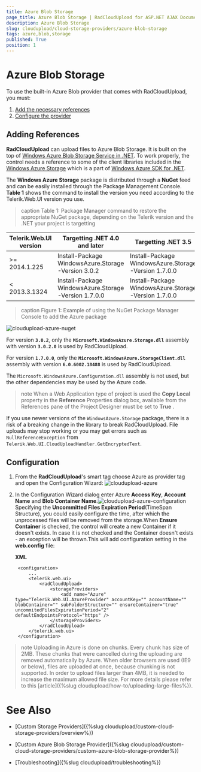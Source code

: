 ```yaml
---
title: Azure Blob Storage
page_title: Azure Blob Storage | RadCloudUpload for ASP.NET AJAX Documentation
description: Azure Blob Storage
slug: cloudupload/cloud-storage-providers/azure-blob-storage
tags: azure,blob,storage
published: True
position: 1
---
```


# Azure Blob Storage

To use the built-in Azure Blob provider that comes with RadCloudUpload, you must:

1. [Add the necessary references](#adding-references)
1. [Configure the provider](#configuration)

## Adding References

**RadCloudUpload** can upload files to Azure Blob Storage. It is built on the top of [Windows Azure Blob Storage Service in .NET](http://www.windowsazure.com/en-us/documentation/articles/storage-dotnet-how-to-use-blobs-20/). To work properly, the control needs a reference to some of the client libraries included in the [Windows Azure Storage](http://www.nuget.org/packages/WindowsAzure.Storage/) which is a part of [Windows Azure SDK for .NET](http://www.windowsazure.com/en-us/develop/net/).

The **Windows Azure Storage** package is distributed through a **NuGet** feed and can be easily installed through the Package Management Console. **Table 1** shows the command to install the version you need according to the Telerik.Web.UI version you use.

>caption Table 1: Package Manager command to restore the appropriate NuGet package, depending on the Telerik version and the .NET your project is targetting

| Telerik.Web.UI version | Targetting .NET 4.0 and later             | Targetting .NET 3.5                     |
|------------------------|------------------------------------------|------------------------------------------|
| >= 2014.1.225          | Install-Package WindowsAzure.Storage -Version 3.0.2 | Install-Package WindowsAzure.Storage -Version 1.7.0.0 |
| < 2013.3.1324          | Install-Package WindowsAzure.Storage -Version 1.7.0.0 | Install-Package WindowsAzure.Storage -Version 1.7.0.0 |

>caption Figure 1: Example of using the NuGet Package Manager Console to add the Azure package

![cloudupload-azure-nuget](images/cloudupload-azure-nuget.png)

For version **`3.0.2`**, only the **`Microsoft.WindowsAzure.Storage.dll`** assembly with version **`3.0.2.0`** is used by RadCloudUpload. 

For version **`1.7.0.0`**, only the **`Microsoft.WindowsAzure.StorageClient.dll`** assembly with version **`6.0.6002.18488`** is used by RadCloudUpload.

The `Microsoft.WindowsAzure.Configuration.dll` assembly is not used, but the other dependencies may be used by the Azure code.

>note When a Web Application type of project is used the **Copy Local** property in the **Reference** Properties dialog box, available from the References pane of the Project Designer must be set to **True** .


If you use newer versions of the `WindowsAzure.Storage` package, there is a risk of a breaking change in the library to break RadCloudUpload. File uploads may stop working or you may get errors such as `NullReferenceException` from `Telerik.Web.UI.CloudUploadHandler.GetEncryptedText`.


## Configuration

1. From the **RadCloudUpload**'s smart tag choose Azure as provider tag and open the Configuration Wizard: ![cloudupload-azure](images/cloudupload-azure.png)

2. In the Configuration Wizard dialog enter Azure **Access Key**, **Account Name** and **Blob Container Name**.![cloudupload-azure-configuration](images/cloudupload-azure-configuration.png)Specifying the **Uncommitted Files Expiration Period**(TimeSpan Structure), you could easily configure the time, after which the unprocessed files will be removed from the storage.When **Ensure Container** is checked, the control will create a new Container if it doesn't exists. In case it is not checked and the Container doesn't exists - an exception will be thrown.This will add configuration setting in the **web.config** file:

	**XML**
	
		<configuration>
			...
			<telerik.web.ui>
				<radCloudUpload>
					<storageProviders>
						<add name="Azure" type="Telerik.Web.UI.AzureProvider" accountKey="" accountName="" blobContainer="" subFolderStructure="" ensureContainer="true" uncommitedFilesExpirationPeriod="2" defaultEndpointsProtocol="https" />
					</storageProviders>
				</radCloudUpload>
			</telerik.web.ui>
		</configuration>


>note Uploading in Azure is done on chunks. Every chunk has size of 2MB. These chunks that were cancelled during the uploading are removed automatically by Azure. When older browsers are used (IE9 or below), files are uploaded at once, because chunking is not supported. In order to upload files larger than 4MB, it is needed to increase the maximum allowed file size. For more details please refer to this [article]({%slug cloudupload/how-to/uploading-large-files%}).
>


# See Also

 * [Custom Storage Providers]({%slug cloudupload/custom-cloud-storage-providers/overview%})

 * [Custom Azure Blob Storage Provider]({%slug cloudupload/custom-cloud-storage-providers/custom-azure-blob-storage-provider%})

 * [Troubleshooting]({%slug cloudupload/troubleshooting%})
